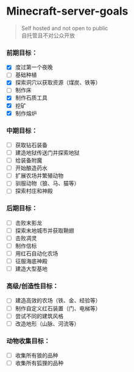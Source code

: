 # Minecraft-server-goals
> Self hosted and not open to public \
> 自托管且不对公众开放

### **前期目标：**
- [x] 度过第一个夜晚
- [ ] 基础种植
- [x] 探索洞穴以获取资源（煤炭、铁等）
- [ ] 制作床
- [x] 制作石质工具
- [x] 挖矿
- [x] 制作熔炉

### **中期目标：**
- [ ] 获取钻石装备
- [ ] 建造地狱传送门并探索地狱
- [ ] 给装备附魔
- [ ] 开始酿造药水
- [ ] 扩展农场并繁殖动物
- [ ] 驯服动物（狼、马、猫等）
- [ ] 探索村庄和神殿

### **后期目标：**
- [ ] 击败末影龙
- [ ] 探索末地城市并获取鞘翅
- [ ] 击败凋灵
- [ ] 制作信标
- [ ] 用红石自动化农场
- [ ] 征服海底神殿
- [ ] 建造大型基地

### **高级/创造性目标：**
- [ ] 建造高效的农场（铁、金、经验等）
- [ ] 制作自定义红石装置（门、电梯等）
- [ ] 尝试不同的建筑风格
- [ ] 改造地形（山脉、河流等）

### **动物收集目标：**
- [ ] 收集所有狼的品种
- [ ] 收集所有狐狸的品种
